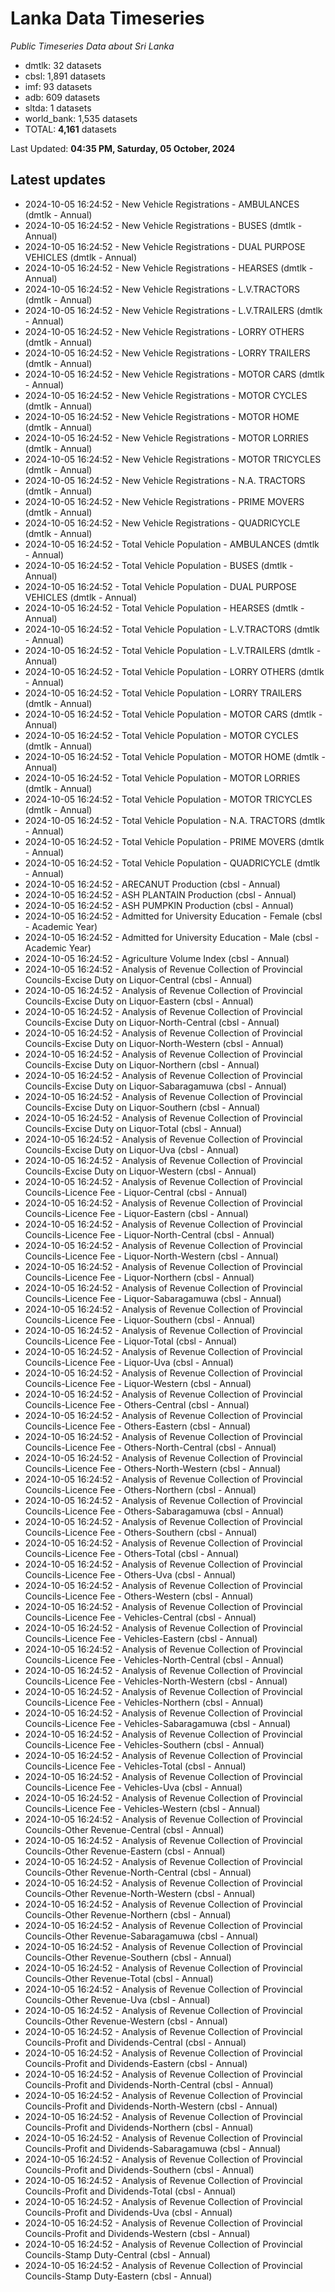# Lanka Data Timeseries
*Public Timeseries Data about Sri Lanka*

* dmtlk: 32 datasets
* cbsl: 1,891 datasets
* imf: 93 datasets
* adb: 609 datasets
* sltda: 1 datasets
* world_bank: 1,535 datasets
* TOTAL: **4,161** datasets

Last Updated: **04:35 PM, Saturday, 05 October, 2024**

## Latest updates

* 2024-10-05 16:24:52 - New Vehicle Registrations - AMBULANCES (dmtlk - Annual)
* 2024-10-05 16:24:52 - New Vehicle Registrations - BUSES (dmtlk - Annual)
* 2024-10-05 16:24:52 - New Vehicle Registrations - DUAL PURPOSE VEHICLES (dmtlk - Annual)
* 2024-10-05 16:24:52 - New Vehicle Registrations - HEARSES (dmtlk - Annual)
* 2024-10-05 16:24:52 - New Vehicle Registrations - L.V.TRACTORS (dmtlk - Annual)
* 2024-10-05 16:24:52 - New Vehicle Registrations - L.V.TRAILERS (dmtlk - Annual)
* 2024-10-05 16:24:52 - New Vehicle Registrations - LORRY OTHERS (dmtlk - Annual)
* 2024-10-05 16:24:52 - New Vehicle Registrations - LORRY TRAILERS (dmtlk - Annual)
* 2024-10-05 16:24:52 - New Vehicle Registrations - MOTOR CARS (dmtlk - Annual)
* 2024-10-05 16:24:52 - New Vehicle Registrations - MOTOR CYCLES (dmtlk - Annual)
* 2024-10-05 16:24:52 - New Vehicle Registrations - MOTOR HOME (dmtlk - Annual)
* 2024-10-05 16:24:52 - New Vehicle Registrations - MOTOR LORRIES (dmtlk - Annual)
* 2024-10-05 16:24:52 - New Vehicle Registrations - MOTOR TRICYCLES (dmtlk - Annual)
* 2024-10-05 16:24:52 - New Vehicle Registrations - N.A. TRACTORS (dmtlk - Annual)
* 2024-10-05 16:24:52 - New Vehicle Registrations - PRIME MOVERS (dmtlk - Annual)
* 2024-10-05 16:24:52 - New Vehicle Registrations - QUADRICYCLE (dmtlk - Annual)
* 2024-10-05 16:24:52 - Total Vehicle Population - AMBULANCES (dmtlk - Annual)
* 2024-10-05 16:24:52 - Total Vehicle Population - BUSES (dmtlk - Annual)
* 2024-10-05 16:24:52 - Total Vehicle Population - DUAL PURPOSE VEHICLES (dmtlk - Annual)
* 2024-10-05 16:24:52 - Total Vehicle Population - HEARSES (dmtlk - Annual)
* 2024-10-05 16:24:52 - Total Vehicle Population - L.V.TRACTORS (dmtlk - Annual)
* 2024-10-05 16:24:52 - Total Vehicle Population - L.V.TRAILERS (dmtlk - Annual)
* 2024-10-05 16:24:52 - Total Vehicle Population - LORRY OTHERS (dmtlk - Annual)
* 2024-10-05 16:24:52 - Total Vehicle Population - LORRY TRAILERS (dmtlk - Annual)
* 2024-10-05 16:24:52 - Total Vehicle Population - MOTOR CARS (dmtlk - Annual)
* 2024-10-05 16:24:52 - Total Vehicle Population - MOTOR CYCLES (dmtlk - Annual)
* 2024-10-05 16:24:52 - Total Vehicle Population - MOTOR HOME (dmtlk - Annual)
* 2024-10-05 16:24:52 - Total Vehicle Population - MOTOR LORRIES (dmtlk - Annual)
* 2024-10-05 16:24:52 - Total Vehicle Population - MOTOR TRICYCLES (dmtlk - Annual)
* 2024-10-05 16:24:52 - Total Vehicle Population - N.A. TRACTORS (dmtlk - Annual)
* 2024-10-05 16:24:52 - Total Vehicle Population - PRIME MOVERS (dmtlk - Annual)
* 2024-10-05 16:24:52 - Total Vehicle Population - QUADRICYCLE (dmtlk - Annual)
* 2024-10-05 16:24:52 - ARECANUT Production (cbsl - Annual)
* 2024-10-05 16:24:52 - ASH PLANTAIN Production (cbsl - Annual)
* 2024-10-05 16:24:52 - ASH PUMPKIN Production (cbsl - Annual)
* 2024-10-05 16:24:52 - Admitted for University Education - Female (cbsl - Academic Year)
* 2024-10-05 16:24:52 - Admitted for University Education - Male (cbsl - Academic Year)
* 2024-10-05 16:24:52 - Agriculture Volume Index (cbsl - Annual)
* 2024-10-05 16:24:52 - Analysis of Revenue Collection of Provincial Councils-Excise Duty on Liquor-Central (cbsl - Annual)
* 2024-10-05 16:24:52 - Analysis of Revenue Collection of Provincial Councils-Excise Duty on Liquor-Eastern (cbsl - Annual)
* 2024-10-05 16:24:52 - Analysis of Revenue Collection of Provincial Councils-Excise Duty on Liquor-North-Central (cbsl - Annual)
* 2024-10-05 16:24:52 - Analysis of Revenue Collection of Provincial Councils-Excise Duty on Liquor-North-Western (cbsl - Annual)
* 2024-10-05 16:24:52 - Analysis of Revenue Collection of Provincial Councils-Excise Duty on Liquor-Northern (cbsl - Annual)
* 2024-10-05 16:24:52 - Analysis of Revenue Collection of Provincial Councils-Excise Duty on Liquor-Sabaragamuwa (cbsl - Annual)
* 2024-10-05 16:24:52 - Analysis of Revenue Collection of Provincial Councils-Excise Duty on Liquor-Southern (cbsl - Annual)
* 2024-10-05 16:24:52 - Analysis of Revenue Collection of Provincial Councils-Excise Duty on Liquor-Total (cbsl - Annual)
* 2024-10-05 16:24:52 - Analysis of Revenue Collection of Provincial Councils-Excise Duty on Liquor-Uva (cbsl - Annual)
* 2024-10-05 16:24:52 - Analysis of Revenue Collection of Provincial Councils-Excise Duty on Liquor-Western (cbsl - Annual)
* 2024-10-05 16:24:52 - Analysis of Revenue Collection of Provincial Councils-Licence Fee - Liquor-Central (cbsl - Annual)
* 2024-10-05 16:24:52 - Analysis of Revenue Collection of Provincial Councils-Licence Fee - Liquor-Eastern (cbsl - Annual)
* 2024-10-05 16:24:52 - Analysis of Revenue Collection of Provincial Councils-Licence Fee - Liquor-North-Central (cbsl - Annual)
* 2024-10-05 16:24:52 - Analysis of Revenue Collection of Provincial Councils-Licence Fee - Liquor-North-Western (cbsl - Annual)
* 2024-10-05 16:24:52 - Analysis of Revenue Collection of Provincial Councils-Licence Fee - Liquor-Northern (cbsl - Annual)
* 2024-10-05 16:24:52 - Analysis of Revenue Collection of Provincial Councils-Licence Fee - Liquor-Sabaragamuwa (cbsl - Annual)
* 2024-10-05 16:24:52 - Analysis of Revenue Collection of Provincial Councils-Licence Fee - Liquor-Southern (cbsl - Annual)
* 2024-10-05 16:24:52 - Analysis of Revenue Collection of Provincial Councils-Licence Fee - Liquor-Total (cbsl - Annual)
* 2024-10-05 16:24:52 - Analysis of Revenue Collection of Provincial Councils-Licence Fee - Liquor-Uva (cbsl - Annual)
* 2024-10-05 16:24:52 - Analysis of Revenue Collection of Provincial Councils-Licence Fee - Liquor-Western (cbsl - Annual)
* 2024-10-05 16:24:52 - Analysis of Revenue Collection of Provincial Councils-Licence Fee - Others-Central (cbsl - Annual)
* 2024-10-05 16:24:52 - Analysis of Revenue Collection of Provincial Councils-Licence Fee - Others-Eastern (cbsl - Annual)
* 2024-10-05 16:24:52 - Analysis of Revenue Collection of Provincial Councils-Licence Fee - Others-North-Central (cbsl - Annual)
* 2024-10-05 16:24:52 - Analysis of Revenue Collection of Provincial Councils-Licence Fee - Others-North-Western (cbsl - Annual)
* 2024-10-05 16:24:52 - Analysis of Revenue Collection of Provincial Councils-Licence Fee - Others-Northern (cbsl - Annual)
* 2024-10-05 16:24:52 - Analysis of Revenue Collection of Provincial Councils-Licence Fee - Others-Sabaragamuwa (cbsl - Annual)
* 2024-10-05 16:24:52 - Analysis of Revenue Collection of Provincial Councils-Licence Fee - Others-Southern (cbsl - Annual)
* 2024-10-05 16:24:52 - Analysis of Revenue Collection of Provincial Councils-Licence Fee - Others-Total (cbsl - Annual)
* 2024-10-05 16:24:52 - Analysis of Revenue Collection of Provincial Councils-Licence Fee - Others-Uva (cbsl - Annual)
* 2024-10-05 16:24:52 - Analysis of Revenue Collection of Provincial Councils-Licence Fee - Others-Western (cbsl - Annual)
* 2024-10-05 16:24:52 - Analysis of Revenue Collection of Provincial Councils-Licence Fee - Vehicles-Central (cbsl - Annual)
* 2024-10-05 16:24:52 - Analysis of Revenue Collection of Provincial Councils-Licence Fee - Vehicles-Eastern (cbsl - Annual)
* 2024-10-05 16:24:52 - Analysis of Revenue Collection of Provincial Councils-Licence Fee - Vehicles-North-Central (cbsl - Annual)
* 2024-10-05 16:24:52 - Analysis of Revenue Collection of Provincial Councils-Licence Fee - Vehicles-North-Western (cbsl - Annual)
* 2024-10-05 16:24:52 - Analysis of Revenue Collection of Provincial Councils-Licence Fee - Vehicles-Northern (cbsl - Annual)
* 2024-10-05 16:24:52 - Analysis of Revenue Collection of Provincial Councils-Licence Fee - Vehicles-Sabaragamuwa (cbsl - Annual)
* 2024-10-05 16:24:52 - Analysis of Revenue Collection of Provincial Councils-Licence Fee - Vehicles-Southern (cbsl - Annual)
* 2024-10-05 16:24:52 - Analysis of Revenue Collection of Provincial Councils-Licence Fee - Vehicles-Total (cbsl - Annual)
* 2024-10-05 16:24:52 - Analysis of Revenue Collection of Provincial Councils-Licence Fee - Vehicles-Uva (cbsl - Annual)
* 2024-10-05 16:24:52 - Analysis of Revenue Collection of Provincial Councils-Licence Fee - Vehicles-Western (cbsl - Annual)
* 2024-10-05 16:24:52 - Analysis of Revenue Collection of Provincial Councils-Other Revenue-Central (cbsl - Annual)
* 2024-10-05 16:24:52 - Analysis of Revenue Collection of Provincial Councils-Other Revenue-Eastern (cbsl - Annual)
* 2024-10-05 16:24:52 - Analysis of Revenue Collection of Provincial Councils-Other Revenue-North-Central (cbsl - Annual)
* 2024-10-05 16:24:52 - Analysis of Revenue Collection of Provincial Councils-Other Revenue-North-Western (cbsl - Annual)
* 2024-10-05 16:24:52 - Analysis of Revenue Collection of Provincial Councils-Other Revenue-Northern (cbsl - Annual)
* 2024-10-05 16:24:52 - Analysis of Revenue Collection of Provincial Councils-Other Revenue-Sabaragamuwa (cbsl - Annual)
* 2024-10-05 16:24:52 - Analysis of Revenue Collection of Provincial Councils-Other Revenue-Southern (cbsl - Annual)
* 2024-10-05 16:24:52 - Analysis of Revenue Collection of Provincial Councils-Other Revenue-Total (cbsl - Annual)
* 2024-10-05 16:24:52 - Analysis of Revenue Collection of Provincial Councils-Other Revenue-Uva (cbsl - Annual)
* 2024-10-05 16:24:52 - Analysis of Revenue Collection of Provincial Councils-Other Revenue-Western (cbsl - Annual)
* 2024-10-05 16:24:52 - Analysis of Revenue Collection of Provincial Councils-Profit and Dividends-Central (cbsl - Annual)
* 2024-10-05 16:24:52 - Analysis of Revenue Collection of Provincial Councils-Profit and Dividends-Eastern (cbsl - Annual)
* 2024-10-05 16:24:52 - Analysis of Revenue Collection of Provincial Councils-Profit and Dividends-North-Central (cbsl - Annual)
* 2024-10-05 16:24:52 - Analysis of Revenue Collection of Provincial Councils-Profit and Dividends-North-Western (cbsl - Annual)
* 2024-10-05 16:24:52 - Analysis of Revenue Collection of Provincial Councils-Profit and Dividends-Northern (cbsl - Annual)
* 2024-10-05 16:24:52 - Analysis of Revenue Collection of Provincial Councils-Profit and Dividends-Sabaragamuwa (cbsl - Annual)
* 2024-10-05 16:24:52 - Analysis of Revenue Collection of Provincial Councils-Profit and Dividends-Southern (cbsl - Annual)
* 2024-10-05 16:24:52 - Analysis of Revenue Collection of Provincial Councils-Profit and Dividends-Total (cbsl - Annual)
* 2024-10-05 16:24:52 - Analysis of Revenue Collection of Provincial Councils-Profit and Dividends-Uva (cbsl - Annual)
* 2024-10-05 16:24:52 - Analysis of Revenue Collection of Provincial Councils-Profit and Dividends-Western (cbsl - Annual)
* 2024-10-05 16:24:52 - Analysis of Revenue Collection of Provincial Councils-Stamp Duty-Central (cbsl - Annual)
* 2024-10-05 16:24:52 - Analysis of Revenue Collection of Provincial Councils-Stamp Duty-Eastern (cbsl - Annual)